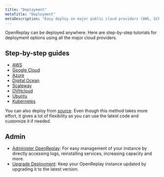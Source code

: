 ```yaml
---
title: "Deployment"
metaTitle: "Deployment"
metaDescription: "Easy deploy on major public cloud providers (AWS, GCP, Azure, DigitalOcean, Scaleway and OVHcloud)"
---
```


OpenReplay can be deployed anywhere. Here are step-by-step tutorials for deployment options using all the major cloud providers.

## Step-by-step guides

- [AWS](/deployment/deploy-aws)
- [Google Cloud](/deployment/deploy-gcp)
- [Azure](/deployment/deploy-azure)
- [Digital Ocean](/deployment/deploy-digitalocean)
- [Scaleway](/deployment/deploy-scaleway)
- [OVHcloud](/deployment/deploy-ovhcloud)
- [Ubuntu](/deployment/deploy-ubuntu)
- [Kubernetes](/deployment/deploy-kubernetes)

You can also deploy from [source](/deployment/deploy-source). Even though this method takes more effort, it gives a lot of flexibility as you can use the latest code and customize it if needed.

## Admin

- [Administer OpenReplay](/deployment/openreplay-admin): For easy management of your instance by directly accessing logs, reinstalling services, increasing capacity and more.
- [Upgrade Deployment](/deployment/upgrade): Keep your OpenReplay instance updated by upgrading it to the latest version.
